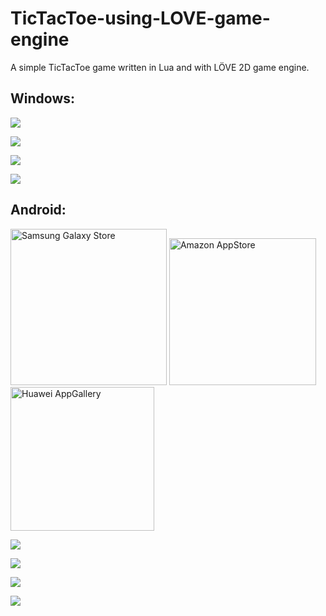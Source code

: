 # TicTacToe-using-LOVE-game-engine

A simple TicTacToe game written in Lua and with LÖVE 2D game engine.

## Windows:

![](https://github.com/himelsaha29/TicTacToe-using-LOVE-game-engine/raw/master/TicTacToe%20using%20L%C3%96VE%20game%20engine/Windows/img/img0.PNG)

![](https://github.com/himelsaha29/TicTacToe-using-LOVE-game-engine/raw/master/TicTacToe%20using%20L%C3%96VE%20game%20engine/Windows/img/img1.PNG)

![](https://github.com/himelsaha29/TicTacToe-using-LOVE-game-engine/raw/master/TicTacToe%20using%20L%C3%96VE%20game%20engine/Windows/img/img2.PNG)

![](https://github.com/himelsaha29/TicTacToe-using-LOVE-game-engine/raw/master/TicTacToe%20using%20L%C3%96VE%20game%20engine/Windows/img/img3.PNG)


## Android:

[<img src="https://github.com/himelsaha29/TicTacToe-using-LOVE-game-engine/raw/master/TicTacToe%20using%20L%C3%96VE%20game%20engine/Android/badges/samsung.png" width="250" alt="Samsung Galaxy Store">](https://galaxy.store/remastered)
[<img src="https://github.com/himelsaha29/TicTacToe-using-LOVE-game-engine/raw/master/TicTacToe%20using%20L%C3%96VE%20game%20engine/Android/badges/amazon.png" width="235" alt="Amazon AppStore">](https://www.amazon.com/gp/product/B08SZ2FN7R)
[<img src="https://github.com/himelsaha29/TicTacToe-using-LOVE-game-engine/raw/master/TicTacToe%20using%20L%C3%96VE%20game%20engine/Android/badges/huawei.png" width="230" alt="Huawei AppGallery">](https://appgallery.huawei.com/#/app/C103714671)


![](https://github.com/himelsaha29/TicTacToe-using-LOVE-game-engine/raw/master/TicTacToe%20using%20L%C3%96VE%20game%20engine/Android/img/img0.png)

![](https://github.com/himelsaha29/TicTacToe-using-LOVE-game-engine/raw/master/TicTacToe%20using%20L%C3%96VE%20game%20engine/Android/img/img1.png)

![](https://github.com/himelsaha29/TicTacToe-using-LOVE-game-engine/raw/master/TicTacToe%20using%20L%C3%96VE%20game%20engine/Android/img/img2.png)

![](https://github.com/himelsaha29/TicTacToe-using-LOVE-game-engine/raw/master/TicTacToe%20using%20L%C3%96VE%20game%20engine/Android/img/img3.png)
